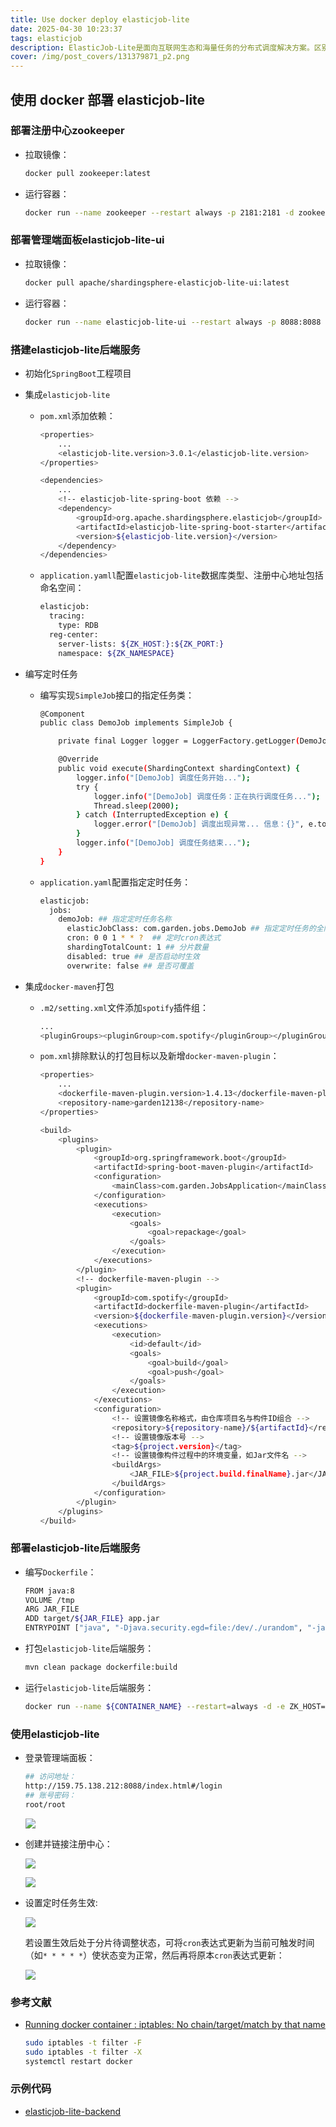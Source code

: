 ```yaml
---
title: Use docker deploy elasticjob-lite
date: 2025-04-30 10:23:37
tags: elasticjob
description: ElasticJob-Lite是面向互联网生态和海量任务的分布式调度解决方案。区别于传统定时任务，它设计的初衷是为了面对高并发以及复杂的业务，即使是业务量大，服务器多的时也能做好任务调度，尽可能的利用服务器的资源。
cover: /img/post_covers/131379871_p2.png
---
```


## 使用 docker 部署 elasticjob-lite

### 部署注册中心zookeeper
  
* 拉取镜像：

  ```bash
  docker pull zookeeper:latest
  ```

* 运行容器：

  ```bash
  docker run --name zookeeper --restart always -p 2181:2181 -d zookeeper:latest
  ```

### 部署管理端面板elasticjob-lite-ui

* 拉取镜像：
  
  ```bash
  docker pull apache/shardingsphere-elasticjob-lite-ui:latest
  ```

* 运行容器：
  
  ```bash
  docker run --name elasticjob-lite-ui --restart always -p 8088:8088 -d apache/shardingsphere-elasticjob-lite-ui:latest
  ```

### 搭建elasticjob-lite后端服务

* 初始化```SpringBoot```工程项目
 
* 集成```elasticjob-lite```
  
  * ```pom.xml```添加依赖：

    ```bash
    <properties>
        ...
        <elasticjob-lite.version>3.0.1</elasticjob-lite.version>
    </properties>

    <dependencies>
        ...
        <!-- elasticjob-lite-spring-boot 依赖 -->
        <dependency>
            <groupId>org.apache.shardingsphere.elasticjob</groupId>
            <artifactId>elasticjob-lite-spring-boot-starter</artifactId>
            <version>${elasticjob-lite.version}</version>
        </dependency>
    </dependencies>
    ```
  
  * ```application.yamll```配置```elasticjob-lite```数据库类型、注册中心地址包括命名空间：

    ```bash
    elasticjob:
      tracing:
        type: RDB
      reg-center:
        server-lists: ${ZK_HOST:}:${ZK_PORT:}
        namespace: ${ZK_NAMESPACE}
    ```

* 编写定时任务
  
  * 编写实现```SimpleJob```接口的指定任务类：

    ```bash
    @Component
    public class DemoJob implements SimpleJob {

        private final Logger logger = LoggerFactory.getLogger(DemoJob.class);

        @Override
        public void execute(ShardingContext shardingContext) {
            logger.info("[DemoJob] 调度任务开始...");
            try {
                logger.info("[DemoJob] 调度任务：正在执行调度任务...");
                Thread.sleep(2000);
            } catch (InterruptedException e) {
                logger.error("[DemoJob] 调度出现异常... 信息：{}", e.toString());
            } 
            logger.info("[DemoJob] 调度任务结束...");
        }
    }
    ```

  * ```application.yaml```配置指定定时任务：

    ```bash
    elasticjob:
      jobs:
        demoJob: ## 指定定时任务名称
          elasticJobClass: com.garden.jobs.DemoJob ## 指定定时任务的全限定类名
          cron: 0 0 1 * * ?  ## 定时cron表达式
          shardingTotalCount: 1 ## 分片数量
          disabled: true ## 是否启动时生效
          overwrite: false ## 是否可覆盖
    ```

* 集成```docker-maven```打包

  * ```.m2/setting.xml```文件添加```spotify```插件组：

    ```bash
    ...
    <pluginGroups><pluginGroup>com.spotify</pluginGroup></pluginGroups>
    ```
  
  * ```pom.xml```排除默认的打包目标以及新增```docker-maven-plugin```：

    ```bash
    <properties>
        ...
        <dockerfile-maven-plugin.version>1.4.13</dockerfile-maven-plugin.version>
        <repository-name>garden12138</repository-name>
    </properties>

    <build>
        <plugins>
            <plugin>
                <groupId>org.springframework.boot</groupId>
                <artifactId>spring-boot-maven-plugin</artifactId>
                <configuration>
                    <mainClass>com.garden.JobsApplication</mainClass>
                </configuration>
                <executions>
                    <execution>
                        <goals>
                            <goal>repackage</goal>
                        </goals>
                    </execution>
                </executions>
            </plugin>
            <!-- dockerfile-maven-plugin -->
            <plugin>
                <groupId>com.spotify</groupId>
                <artifactId>dockerfile-maven-plugin</artifactId>
                <version>${dockerfile-maven-plugin.version}</version>
                <executions>
                    <execution>
                        <id>default</id>
                        <goals>
                            <goal>build</goal>
                            <goal>push</goal>
                        </goals>
                    </execution>
                </executions>
                <configuration>
                    <!-- 设置镜像名称格式，由仓库项目名与构件ID组合 -->
                    <repository>${repository-name}/${artifactId}</repository>
                    <!-- 设置镜像版本号 -->
                    <tag>${project.version}</tag>
                    <!-- 设置镜像构件过程中的环境变量，如Jar文件名 -->
                    <buildArgs>
                        <JAR_FILE>${project.build.finalName}.jar</JAR_FILE>
                    </buildArgs>
                </configuration>
            </plugin>
        </plugins>
    </build>
    ```

### 部署elasticjob-lite后端服务

* 编写```Dockerfile```：

  ```bash
  FROM java:8
  VOLUME /tmp
  ARG JAR_FILE
  ADD target/${JAR_FILE} app.jar
  ENTRYPOINT ["java", "-Djava.security.egd=file:/dev/./urandom", "-jar", "/app.jar"]
  ```

* 打包```elasticjob-lite```后端服务：

  ```bash
  mvn clean package dockerfile:build
  ```

* 运行```elasticjob-lite```后端服务：

  ```bash
  docker run --name ${CONTAINER_NAME} --restart=always -d -e ZK_HOST=$(docker inspect --format='{{(index (index .NetworkSettings.IPAddress))}}' ${ZK_NAME}) -e ZK_PORT=${ZK_PORT} ${IMG_NAME}:${IMG_VERSION}
  ```

### 使用elasticjob-lite

* 登录管理端面板：

  ```bash
  ## 访问地址：
  http://159.75.138.212:8088/index.html#/login
  ## 账号密码：
  root/root
  ```

  ![](https://raw.githubusercontent.com/Garden12138/picbed-cloud/main/minikube/Snipaste_2023-04-14_11-37-11.png)

* 创建并链接注册中心：
  
  ![](https://raw.githubusercontent.com/Garden12138/picbed-cloud/main/minikube/Snipaste_2023-04-14_11-39-02.png)

  ![](https://raw.githubusercontent.com/Garden12138/picbed-cloud/main/minikube/Snipaste_2023-04-14_11-38-25.png)

* 设置定时任务生效:

  ![](https://raw.githubusercontent.com/Garden12138/picbed-cloud/main/minikube/Snipaste_2023-04-14_11-39-30.png)

  若设置生效后处于分片待调整状态，可将```cron```表达式更新为当前可触发时间（如```* * * * *```）使状态变为正常，然后再将原本```cron```表达式更新：

  ![](https://raw.githubusercontent.com/Garden12138/picbed-cloud/main/minikube/Snipaste_2023-04-17_15-28-43.png)

### 参考文献

* [Running docker container : iptables: No chain/target/match by that name](https://stackoverflow.com/questions/31667160/running-docker-container-iptables-no-chain-target-match-by-that-name)
  
  ```bash
  sudo iptables -t filter -F
  sudo iptables -t filter -X
  systemctl restart docker
  ```
### 示例代码

* [elasticjob-lite-backend](https://gitee.com/FSDGarden/elasticjob-lite-backend.git)
